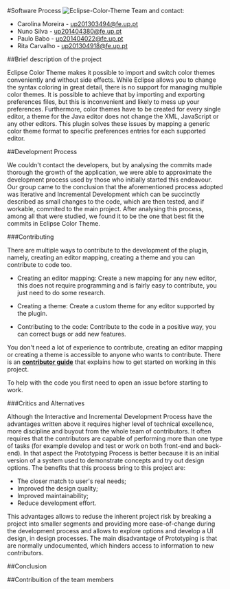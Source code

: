 #Software Process
![Eclipse-Color-Theme](http://p2.pdt-extensions.org/images/colorthemes/screenshot.png)
Team and contact:
* Carolina Moreira - up201303494@fe.up.pt
* Nuno Silva - up201404380@fe.up.pt
* Paulo Babo - up201404022@fe.up.pt
* Rita Carvalho - up201304918@fe.up.pt

##Brief description of the project

Eclipse Color Theme makes it possible to import and switch color themes conveniently and without side effects.
While Eclipse allows you to change the syntax coloring in great detail, there is no support for managing multiple color themes. 
It is possible to achieve that by importing and exporting preferences files, but this is inconvenient and likely to mess up your preferences. Furthermore, color themes have to be created for every single editor, a theme for the Java editor does not change the XML, JavaScript or any other editors. This plugin solves these issues by mapping a generic color theme format to specific preferences entries for each supported editor.

##Development Process

We couldn't contact the developers, but by analysing the commits made thorough the growth of the application, we were able to approximate the development process used by those who initially started this endeavour.
Our group came to the conclusion that the aforementioned process adopted was Iterative and Incremental Development which can be succinctly described as small changes to the code, which are then tested, and if workable, commited to the main project. 
After analysing this process, among all that were studied, we found it to be the one that best fit the commits in Eclipse Color Theme. 


###Contributing

There are multiple ways to contribute to the development of the plugin, namely, creating an editor mapping, creating a theme and you can contribute to code too.

* Creating an editor mapping:
	Create a new mapping for any new editor, this does not require programming and is fairly easy to contribute, you just need to do some research.

* Creating a theme:
	Create a custom theme for any editor supported by the plugin.
	
* Contributing to the code:
	Contribute to the code in a positive way, you can correct bugs or add new features.

You don't need a lot of experience to contribute, creating an editor mapping or creating a theme is accessible to anyone who wants to contribute. There is an [**contributor guide**](https://github.com/eclipse-color-theme/eclipse-color-theme/wiki/Contributing) that explains how to get started on working in this project.

To help with the code you first need to open an issue before starting to work.


###Critics and Alternatives

Although the Interactive and Incremental Development Process have the advantages written above it requires higher level of technical excellence, more discipline and buyout from the whole team of contributors. It often requires that the contributors are capable of performing more than one type of tasks (for example develop and test or work on both front-end and back-end).
In that aspect the Prototyping Process is better because it is an initial version of a system used to demonstrate concepts and try out design options. 
The benefits that this process bring to this project are:
* The closer match to user's real needs;
* Improved the design quality;
* Improved maintainability;
* Reduce development effort.

This advantages allows to reduse the inherent project risk by breaking a project into smaller segments and providing more ease-of-change during the development process and allows to explore options and develop a UI design, in design processes. The main disadvantage of Prototyping is that are normally undocumented, which hinders access to information to new contributors.

##Conclusion

##Contribuition of the team members


	



